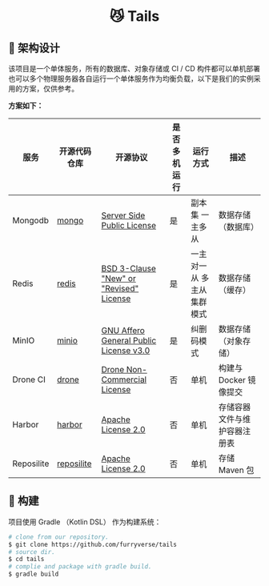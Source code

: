 <h1 align="center">😼 Tails</h1>

## 🔨 架构设计

该项目是一个单体服务，所有的数据库、对象存储或 CI / CD 构件都可以单机部署也可以多个物理服务器各自运行一个单体服务作为均衡负载，以下是我们的实例采用的方案，仅供参考。

**方案如下：**

| 服务       | 开源代码仓库                                         | 开源协议                                                     | 是否多机运行 | 运行方式                  | 描述                         |
| ---------- | ---------------------------------------------------- | ------------------------------------------------------------ | ------------ | ------------------------- | ---------------------------- |
| Mongodb    | [mongo](https://github.com/mongodb/mongo)            | [Server Side Public License](https://github.com/mongodb/mongo/blob/master/LICENSE-Community.txt) | 是           | 副本集 一主多从           | 数据存储（数据库）           |
| Redis      | [redis](https://github.com/redis/redis)              | [BSD 3-Clause "New" or "Revised" License](https://github.com/redis/redis/blob/unstable/COPYING) | 是           | 一主对一从 多主从集群模式 | 数据存储（缓存）             |
| MinIO      | [minio](https://github.com/minio/minio)              | [GNU Affero General Public License v3.0](https://github.com/minio/minio/blob/master/LICENSE) | 是           | 纠删码模式                | 数据存储（对象存储）         |
| Drone CI   | [drone](https://github.com/harness/drone)            | [Drone Non-Commercial License](https://github.com/harness/drone/blob/master/LICENSE) | 否           | 单机                      | 构建与 Docker 镜像提交       |
| Harbor     | [harbor](https://github.com/goharbor/harbor)         | [Apache License 2.0](https://github.com/goharbor/harbor/blob/main/LICENSE) | 否           | 单机                      | 存储容器文件与维护容器注册表 |
| Reposilite | [reposilite](https://github.com/dzikoysk/reposilite) | [Apache License 2.0](https://github.com/dzikoysk/reposilite/blob/main/LICENSE) | 否           | 单机                      | 存储 Maven 包                |

## 🚀 构建

项目使用 Gradle （Kotlin DSL） 作为构建系统：

```bash
# clone from our repository.
$ git clone https://github.com/furryverse/tails
# source dir.
$ cd tails
# complie and package with gradle build.
$ gradle build
```
